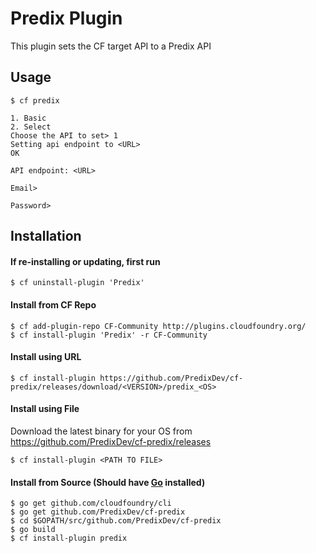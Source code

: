 # Predix Plugin
This plugin sets the CF target API to a Predix API

## Usage
```
$ cf predix

1. Basic
2. Select
Choose the API to set> 1
Setting api endpoint to <URL>
OK

API endpoint: <URL>

Email>

Password>
```

## Installation
#### If re-installing or updating, first run
```
$ cf uninstall-plugin 'Predix'
```
#### Install from CF Repo
```
$ cf add-plugin-repo CF-Community http://plugins.cloudfoundry.org/
$ cf install-plugin 'Predix' -r CF-Community
```
#### Install using URL
```
$ cf install-plugin https://github.com/PredixDev/cf-predix/releases/download/<VERSION>/predix_<OS>
```
#### Install using File
Download the latest binary for your OS from https://github.com/PredixDev/cf-predix/releases
```
$ cf install-plugin <PATH TO FILE>
```
#### Install from Source (Should have [Go](http://golang.org/dl/) installed)
```
$ go get github.com/cloudfoundry/cli
$ go get github.com/PredixDev/cf-predix
$ cd $GOPATH/src/github.com/PredixDev/cf-predix
$ go build
$ cf install-plugin predix
```
